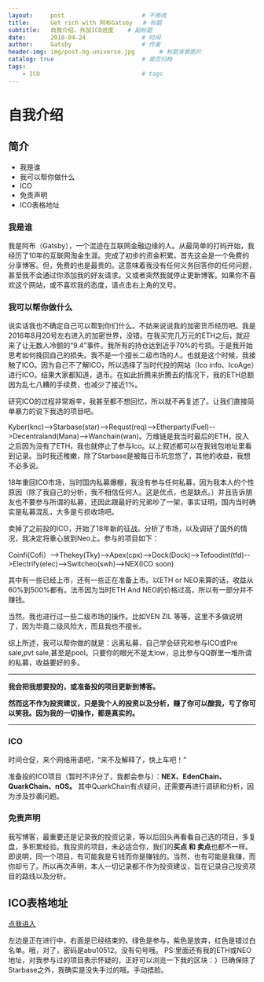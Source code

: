 ```yaml
---
layout:     post                      # 不修改
title:      Get rich with 阿布Gatsby   # 标题
subtitle:   自我介绍，外加ICO进度    # 副标题
date:       2018-04-24                # 时间
author:     Gatsby                    # 作者
header-img: img/post-bg-universe.jpg       # 标题背景图片
catalog: true                         # 是否归档
tags:
    - ICO                             # tags
---
```



# 自我介绍

## 简介
- 我是谁
- 我可以帮你做什么
- ICO
- 免责声明
- ICO表格地址

### 我是谁

我是阿布（Gatsby），一个混迹在互联网金融边缘的人。从最简单的打码开始，我经历了10年的互联网淘金生涯。完成了初步的资金积累。首先这会是一个免费的分享博客。但，免费的也是最贵的。这意味着我没有任何义务回答你的任何问题，甚至我不会通过你添加我的好友请求。又或者突然我就停止更新博客。如果你不喜欢这个网站，或不喜欢我的态度，请点击右上角的叉号。

### 我可以帮你做什么

说实话我也不确定自己可以帮到你们什么。不妨来说说我的加密货币经历吧。我是2016年8月20号左右进入的加密世界，没错。在我买完几万元的ETH之后，就迎来了让无数人冷颤的“9.4”事件。我所有的持仓达到近乎70%的亏损。于是我开始思考如何挽回自己的损失。我不是一个擅长二级市场的人。也就是这个时候，我接触了ICO。因为自己不了解ICO，所以选择了当时代投的网站（Ico info、IcoAge）进行ICO。结果大家都知道，退币。在如此折腾来折腾去的情况下，我的ETH总额因为乱七八糟的手续费，也减少了接近1%。

研究ICO的过程非常艰辛，我甚至都不想回忆，所以就不再复述了。让我们直接简单暴力的说下我选的项目吧。

Kyber(knc)-->Starbase(star)-->Requst(req)-->Etherparty(Fuel)-->Decentraland(Mana)-->Wanchain(wan)。万维链是我当时最后的ETH，投入之后因为没有了ETH，我也就停止了参与Ico。以上叙述都可以在我钱包地址里看到记录。当时我还稚嫩，除了Starbase是被每日币坑忽悠了，其他的收益，我想不必多说。

18年重回ICO市场，当时国内私募爆棚，我没有参与任何私募，因为我本人的个性原因（除了我自己的分析，我不相信任何人。这是优点，也是缺点。）并且告诉朋友也不要参与所谓的私募，还因此跟最好的兄弟吵了一架，事实证明，国内当时确实是私募混乱，大多是亏损收场吧。


卖掉了之前投的ICO，开始了18年新的征战。分析了市场，以及调研了国外的情况，我决定将重心放到Neo上。参与的项目如下：

Coinfi(Cofi）-->Thekey(Tky)-->Apex(cpx)-->Dock(Dock)-->Tefoodint(tfd)-->Electrify(elec)-->Switcheo(swh)-->NEX(ICO soon)

其中有一些已经上市，还有一些正在准备上市。以ETH or NEO来算的话，收益从60%到500%都有。法币因为当时ETH And NEO的价格过高，所以有一部分并不赚钱。

当然，我也进行过一些二级市场的操作。比如VEN ZIL 等等，这里不多做说明了，因为毕竟二级风险大，而且我也不擅长。

综上所述，我可以帮你做的就是：远离私募，自己学会研究和参与ICO或Pre sale,pvt sale,甚至是pool。只要你的眼光不是太low，总比参与QQ群里一堆所谓的私募，收益要好的多。

---
**我会把我想要投的，或准备投的项目更新到博客。**

**然而这不作为投资建议，只是我个人的投资以及分析，赚了你可以酸我，亏了你可以笑我。因为我的一切操作，都是真实的。**

---

### ICO

时间仓促，来个网络用语吧，“来不及解释了，快上车吧！”

准备投的ICO项目（暂时不评分了，我都会参与）：**NEX、EdenChain、QuarkChain、nOS。** 其中QuarkChain有点疑问，还需要再进行调研和分析，因为涉及抄袭问题。

### 免责声明

我写博客，最重要还是记录我的投资记录，等以后回头再看看自己选的项目，多复盘，多积累经验。我投资的项目，未必适合你，我们的**买点 和 卖点**也都不一样。即说明，同一个项目，有可能我是亏钱而你是赚钱的。当然，也有可能是我赚，而你却亏了。所以再次声明，本人一切记录都不作为投资建议，旨在记录自己投资项目的路线以及分析。

## ICO表格地址
[点我进入](https://docs.zoho.com.cn/sheet/open/eytop3d44d9b5d87d491e98705a6f950689dd)

左边是正在进行中，右面是已经结束的。绿色是参与，紫色是放弃，红色是错过白名单。哦，对了，密码是abu10512。没有句号哦。
PS:里面还有我的ETH或NEO地址，对我参与过的项目表示怀疑的，正好可以浏览一下我的区块：）已确保除了Starbase之外，我确实是没失手过的哦。手动捂脸。
